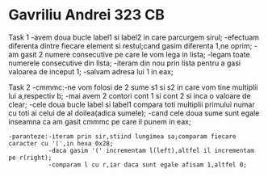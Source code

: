 # Gavriliu Andrei 323 CB

Task 1
    -avem doua bucle label1 si label2 in care parcurgem sirul;
    -efectuam diferenta dintre fiecare element si restul;cand gasim diferenta 1,ne oprim;
    -am gasit 2 numere consecutive pe care le vom lega in lista;
    -legam toate numerele consecutive din lista;
    -iteram din nou prin lista pentru a gasi valoarea de inceput 1;
    -salvam adresa lui 1 in eax;

Task 2
    -cmmmc:-ne vom folosi de 2 sume s1 si s2 in care vom tine multiplii lui a,respectiv b;
           -mai avem 2 contori cont 1 si cont 2 si inca o valoare de clear;
           -cele doua bucle label si label1 compara toti multiplii primului numar cu toti ai celui de
           al doilea(adica sumele);
           -cand cele doua sume sunt egale inseamna ca am gasit cmmmc pe care il punem in eax;
    
    -paranteze:-iteram prin sir,stiind lungimea sa;comparam fiecare caracter cu '(',in hexa 0x28;
               -daca gasim '(' incrementam l(left),altfel il incrementam pe r(right);
               -comparam l cu r,iar daca sunt egale afisam 1,altfel 0;